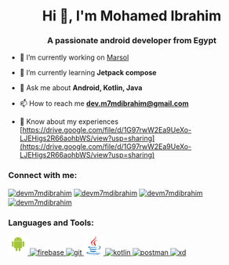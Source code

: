 <h1 align="center">Hi 👋, I'm Mohamed Ibrahim</h1>
<h3 align="center">A passionate android developer from Egypt</h3>

- 🔭 I’m currently working on [Marsol](https://play.google.com/store/apps/details?id=com.aait.marsol)

- 🌱 I’m currently learning **Jetpack compose**

- 💬 Ask me about **Android, Kotlin, Java**

- 📫 How to reach me **dev.m7mdibrahim@gmail.com**

- 📄 Know about my experiences [https://drive.google.com/file/d/1G97rwW2Ea9UeXo-LJEHigs2R66aohbWS/view?usp=sharing](https://drive.google.com/file/d/1G97rwW2Ea9UeXo-LJEHigs2R66aohbWS/view?usp=sharing)

<h3 align="left">Connect with me:</h3>
<p align="left">
<a href="https://twitter.com/devm7mdibrahim" target="blank"><img align="center" src="https://raw.githubusercontent.com/rahuldkjain/github-profile-readme-generator/master/src/images/icons/Social/twitter.svg" alt="devm7mdibrahim" height="30" width="40" /></a>
<a href="https://linkedin.com/in/devm7mdibrahim" target="blank"><img align="center" src="https://raw.githubusercontent.com/rahuldkjain/github-profile-readme-generator/master/src/images/icons/Social/linked-in-alt.svg" alt="devm7mdibrahim" height="30" width="40" /></a>
<a href="https://fb.com/devm7mdibrahim" target="blank"><img align="center" src="https://raw.githubusercontent.com/rahuldkjain/github-profile-readme-generator/master/src/images/icons/Social/facebook.svg" alt="devm7mdibrahim" height="30" width="40" /></a>
<a href="https://instagram.com/devm7mdibrahim" target="blank"><img align="center" src="https://raw.githubusercontent.com/rahuldkjain/github-profile-readme-generator/master/src/images/icons/Social/instagram.svg" alt="devm7mdibrahim" height="30" width="40" /></a>
</p>

<h3 align="left">Languages and Tools:</h3>
<p align="left"> <a href="https://developer.android.com" target="_blank" rel="noreferrer"> <img src="https://raw.githubusercontent.com/devicons/devicon/master/icons/android/android-original-wordmark.svg" alt="android" width="40" height="40"/> </a> <a href="https://firebase.google.com/" target="_blank" rel="noreferrer"> <img src="https://www.vectorlogo.zone/logos/firebase/firebase-icon.svg" alt="firebase" width="40" height="40"/> </a> <a href="https://git-scm.com/" target="_blank" rel="noreferrer"> <img src="https://www.vectorlogo.zone/logos/git-scm/git-scm-icon.svg" alt="git" width="40" height="40"/> </a> <a href="https://www.java.com" target="_blank" rel="noreferrer"> <img src="https://raw.githubusercontent.com/devicons/devicon/master/icons/java/java-original.svg" alt="java" width="40" height="40"/> </a> <a href="https://kotlinlang.org" target="_blank" rel="noreferrer"> <img src="https://www.vectorlogo.zone/logos/kotlinlang/kotlinlang-icon.svg" alt="kotlin" width="40" height="40"/> </a> <a href="https://postman.com" target="_blank" rel="noreferrer"> <img src="https://www.vectorlogo.zone/logos/getpostman/getpostman-icon.svg" alt="postman" width="40" height="40"/> </a> <a href="https://www.adobe.com/products/xd.html" target="_blank" rel="noreferrer"> <img src="https://cdn.worldvectorlogo.com/logos/adobe-xd.svg" alt="xd" width="40" height="40"/> </a> </p>

